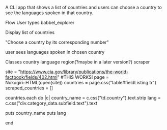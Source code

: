 A CLI app that shows a list of countries and users can choose a country to see the languages spoken in that country.

Flow
User types babbel_explorer

Display list of countries

"Choose a country by its corresponding number"

user sees languages spoken in chosen country
<!-- countries.each.with_index(1) do |country, i|
  puts "#{i}. #{country}
   -->

Classes
  country 
  language
  region(?maybe in a later version?)
  scraper

site = "https://www.cia.gov/library/publications/the-world-factbook/fields/402.html"
#THIS WORKS!
page = Nokogiri::HTML(open(site))
countries = page.css("table#fieldListing tr")
scraped_countries = []

countries.each do |c|
  country_name = c.css("td.country").text.strip
  lang = c.css("div.category_data.subfield.text").text
  
  puts country_name 
  puts lang 

end